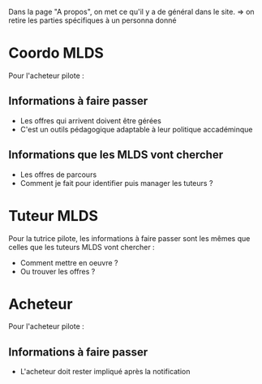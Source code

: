 Dans la page "A propos", on met ce qu'il y a de général dans le site.
=> on retire les parties spécifiques à un personna donné

# Coordo MLDS

Pour l'acheteur pilote :

## Informations à faire passer 

- Les offres qui arrivent doivent être gérées
- C'est un outils pédagogique adaptable à leur politique accadéminque

## Informations que les MLDS vont chercher

- Les offres de parcours
- Comment je fait pour identifier puis manager les tuteurs ?

# Tuteur MLDS

Pour la tutrice pilote, les informations à faire passer sont les mêmes que celles que les tuteurs MLDS vont chercher :
- Comment mettre en oeuvre ?
- Ou trouver les offres ?

# Acheteur

Pour l'acheteur pilote :

## Informations à faire passer 

- L'acheteur doit rester impliqué après la notification
